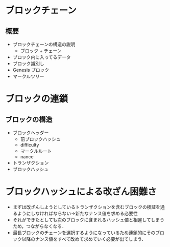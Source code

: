 # ブロックチェーン

## 概要
- ブロックチェーンの構造の説明
    - ブロック + チェーン
- ブロック内に入ってるデータ
- ブロック識別し
- Genesis ブロック
- マークルツリー

# ブロックの連鎖

## ブロックの構造
- ブロックヘッダー
    - 前ブロックハッシュ
    - difficulty
    - マークルルート
    - nance
- トランザクション
- ブロックハッシュ

# ブロックハッシュによる改ざん困難さ
- まずは改ざんしようとしているトランザクションを含むブロックの検証を通るようにしなければならない→新たなナンス値を求める必要性
- それができたとしても次のブロックに含まれるハッシュ値と相違してしまうため，つながらなくなる．
- 最長ブロックのチェーンを選択するようになっているため連鎖的にそのブロック以降のナンス値をすべて改めて求めていく必要が出てしまう．

